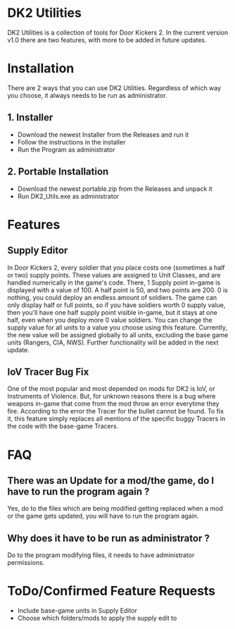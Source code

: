 # DK2 Utilities
DK2 Utilities is a collection of tools for Door Kickers 2. In the current version v1.0 there are two features, with more to be added in future updates.

# Installation
There are 2 ways that you can use DK2 Utilities. Regardless of which way you choose, it always needs to be run as administrator. 

## 1. Installer
- Download the newest Installer from the Releases and run it
- Follow the instructions in the installer
- Run the Program as administrator

## 2. Portable Installation
- Download the newest portable.zip from the Releases and unpack it
- Run DK2_Utils.exe as administrator

# Features
## Supply Editor
In Door Kickers 2, every soldier that you place costs one (sometimes a half or two) supply points. These values are assigned to Unit Classes, and are handled numerically in the game's code.
There, 1 Supply point in-game is displayed with a value of 100. A half point is 50, and two points are 200. 0 is nothing, you could deploy an endless amount of soldiers. 
The game can only display half or full points, so if you have soldiers worth 0 supply value, then you'll have one half supply point visible in-game, but it stays at one half, even when you deploy more 0 value soldiers.
You can change the supply value for all units to a value you choose using this feature. Currently, the new value will be assigned globally to all units, excluding the base game units (Rangers, CIA, NWS). 
Further functionality will be added in the next update.

## IoV Tracer Bug Fix
One of the most popular and most depended on mods for DK2 is IoV, or Instruments of Violence. But, for unknown reasons there is a bug where weapons in-game that come from the mod throw an error everytime they fire. 
According to the error the Tracer for the bullet cannot be found. To fix it, this feature simply replaces all mentions of the specific buggy Tracers in the code with the base-game Tracers.

# FAQ
## There was an Update for a mod/the game, do I have to run the program again ?
Yes, do to the files which are being modified getting replaced when a mod or the game gets updated, you will have to run the program again.

## Why does it have to be run as administrator ?
Do to the program modifying files, it needs to have administrator permissions.

# ToDo/Confirmed Feature Requests
- Include base-game units in Supply Editor
- Choose which folders/mods to apply the supply edit to
